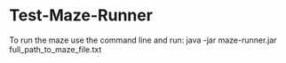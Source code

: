 # Test-Maze-Runner

To run the maze use the command line and run:
java -jar maze-runner.jar full_path_to_maze_file.txt
